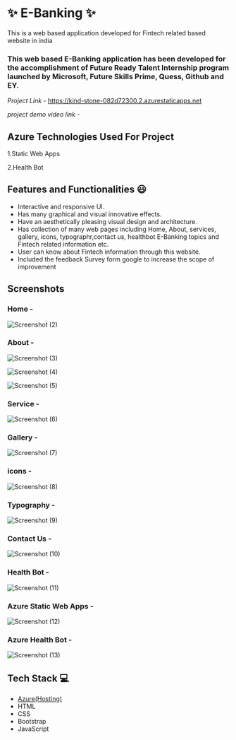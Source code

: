 # ✨ E-Banking  ✨

This is a web based application developed for Fintech related based website in india

### This web based E-Banking application has been developed for the accomplishment of Future Ready Talent Internship program launched by Microsoft, Future Skills Prime, Quess, Github and EY.


*Project Link* - https://kind-stone-082d72300.2.azurestaticapps.net

*project demo video link* -


## Azure Technologies Used For Project

1.Static Web Apps

2.Health Bot


## Features and Functionalities 😃

- Interactive and responsive UI.
- Has many graphical and visual innovative effects.
- Have an aesthetically pleasing visual design and architecture.
- Has collection of many web pages including Home, About, services, gallery, icons, typographr,contact us, healthbot E-Banking topics and Fintech related information etc.
- User can know about Fintech information through this website.
- Included the feedback Survey form google to increase the scope of improvement 

## Screenshots






### Home -
![Screenshot (2)](https://user-images.githubusercontent.com/115691068/209642562-62020742-b820-40d5-bff4-402b7bbe2aaf.png)






















### About -
![Screenshot (3)](https://user-images.githubusercontent.com/115691068/209642596-29b86426-0313-40d9-924a-0d4a5bb0465d.png)


![Screenshot (4)](https://user-images.githubusercontent.com/115691068/209642615-f4ccd821-35e7-4073-82ab-121b3f176f99.png)



![Screenshot (5)](https://user-images.githubusercontent.com/115691068/209642661-7795d579-237f-4583-bf18-b87f2f66cedb.png)

















### Service -





![Screenshot (6)](https://user-images.githubusercontent.com/115691068/209642675-60fe1f0e-be22-49d6-b892-a034ad917f0e.png)


















### Gallery -


![Screenshot (7)](https://user-images.githubusercontent.com/115691068/209642705-fecd6a19-7229-4397-8818-2a1f08cd4ece.png)















### icons -
![Screenshot (8)](https://user-images.githubusercontent.com/115691068/209642716-a319c57e-730a-4f06-a23f-e94a91112dc2.png)
















### Typography -

![Screenshot (9)](https://user-images.githubusercontent.com/115691068/209642735-b43e304f-e44c-4841-b0e2-a86d1389e839.png)



















### Contact Us -

![Screenshot (10)](https://user-images.githubusercontent.com/115691068/209642764-53d9c56e-879d-45fa-8847-3ba3f182bccd.png)


















### Health Bot -


![Screenshot (11)](https://user-images.githubusercontent.com/115691068/209642775-bbc49864-e07a-47a5-822d-0ad37d6ad4b8.png)

















### Azure Static Web Apps -

![Screenshot (12)](https://user-images.githubusercontent.com/115691068/209642790-72baa5b0-16a6-4092-a58d-478953e52879.png)

















### Azure Health Bot -

![Screenshot (13)](https://user-images.githubusercontent.com/115691068/209642800-272d1902-5861-45d0-b102-f702ddf5c30b.png)


















 


## Tech Stack 💻

- [Azure(Hosting)](https://azure.microsoft.com/en-in/features/azure-portal/)
- HTML
- CSS
- Bootstrap
- JavaScript

